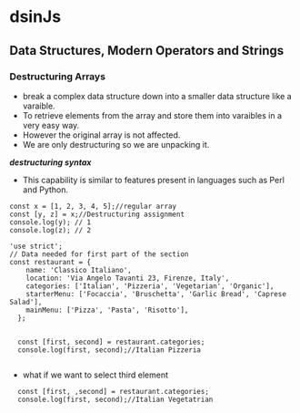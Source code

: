 # dsinJs
## Data Structures, Modern Operators and Strings
### Destructuring Arrays
- break a complex data structure down into a smaller data structure like a varaible.
- To retrieve elements from the array and store them into varaibles in a very easy way.
- However the original array is not affected.
- We are only destructuring so we are unpacking it.

***destructuring syntax***
- This capability is similar to features present in languages such as Perl and Python.
```
const x = [1, 2, 3, 4, 5];//regular array
const [y, z] = x;//Destructuring assignment
console.log(y); // 1
console.log(z); // 2

```
```
'use strict';
// Data needed for first part of the section
const restaurant = {
    name: 'Classico Italiano',
    location: 'Via Angelo Tavanti 23, Firenze, Italy',
    categories: ['Italian', 'Pizzeria', 'Vegetarian', 'Organic'],
    starterMenu: ['Focaccia', 'Bruschetta', 'Garlic Bread', 'Caprese Salad'],
    mainMenu: ['Pizza', 'Pasta', 'Risotto'],
  };


  const [first, second] = restaurant.categories;
  console.log(first, second);//Italian Pizzeria
  
  ```
- what if we want to select third element
```
  const [first, ,second] = restaurant.categories;
  console.log(first, second);//Italian Vegetatrian
  
```
